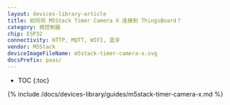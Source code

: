 ```yaml
---
layout: devices-library-article
title: 如何将 M5Stack Timer Camera X 连接到 ThingsBoard？
category: 微控制器
chip: ESP32
connectivity: HTTP, MQTT, WIFI, 蓝牙
vendor: M5Stack
deviceImageFileName: m5stack-timer-camera-x.svg
docsPrefix: paas/
---
```


* TOC
{:toc}

{% include /docs/devices-library/guides/m5stack-timer-camera-x.md %}